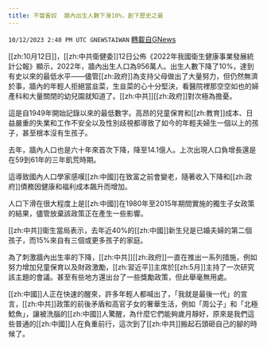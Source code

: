```yaml
---
title: 不當畜奴  牆內出生人數下滑10%，創下歷史之最
---
```

`10/12/2023 2:40 PM UTC GNEWSTAIWAN` [轉載自GNews](https://gnews.org/articles/1824700)



[[zh:10月12日]]，[[zh:中共衛健委]]12日公佈《2022年我國衛生健康事業發展統計公報》顯示，2022年，牆內出生人口為956萬人。出生人數下降了10%，達到有史以來的最低水平——儘管[[zh:政府]]為支持父母做出了大量努力，但仍然無濟於事，牆內的年輕人拒絕當韭菜，生韭菜的心十分堅決，看醫院裡那空空如也的婦產科和大量關閉的幼兒園就知道了。[[zh:中共]][[zh:政府]]對次極為擔憂。  

這是自1949年開始記錄以來的最低數字。高昂的兒童保育和[[zh:教育]]成本、日益嚴重的失業和工作不安全以及性別歧視都導致了如今的年輕夫婦生一個以上的孩子，甚至根本沒有生孩子。

  

去年，牆內人口也是六十年來首次下降，降至14.1億人。上次出現人口負增長還是在59到61年的三年飢荒時期。

  

這導致國內人口學家感嘆[[zh:中國]]在致富之前會變老，隨著收入下降和[[zh:政府]]債務因健康和福利成本飆升而增加。

  

人口下滑在很大程度上是[[zh:中國]]在1980年至2015年期間實施的獨生子女政策的結果，儘管放棄該政策正在產生一些影響。

  

[[zh:中共]]衛生當局表示，去年近40%的[[zh:中國]]新生兒是已婚夫婦的第二個孩子，而15%來自有三個或更多孩子的家庭。

  

為了刺激牆內出生率的下降，[[zh:中共]][[zh:政府]]一直在推出一系列措施，例如努力增加兒童保育以及財政激勵，[[zh:習近平]]主席於[[zh:5月]]主持了一次研究該主題的會議。甚至有些地方還出台了一些獎勵政策，但此舉毫無用處。

  

[[zh:中國]]人正在快速的醒來，許多年輕人都喊出了，「我就是最後一代」的宣言，[[zh:中共]]政策的前後矛盾和高官子女的奢華生活，例如「周公子」和「北極鯰魚」，讓被洗腦的[[zh:中國]]人驚醒，為什麼它們能夠歲月靜好，原來是我們這些普通的[[zh:中國]]人在負重前行，這次到了[[zh:中共]]搬起石頭砸自己的腳的時候了。
